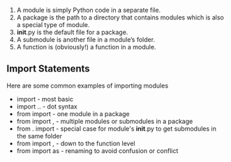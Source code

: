 1. A module is simply Python code in a separate file.
2. A package is the path to a directory that contains modules which is also a special type of module.
3. **init**.py is the default file for a package.
4. A submodule is another file in a module’s folder.
5. A function is (obviously!) a function in a module.

## Import Statements

Here are some common examples of importing modules

- import <module> - most basic
- import <package>.<subpackage>.<module> - dot syntax
- from <package> import <module> - one module in a package
- from <package> import <module>, <module> - multiple modules or submodules in a package
- from . import <submodule>- special case for module's **init**.py to get submodules in the same folder
- from <module> import <function>, <function> - down to the function level
- from <package> import <module> as <altName> - renaming to avoid confusion or conflict
